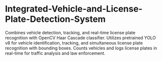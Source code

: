 # Integrated-Vehicle-and-License-Plate-Detection-System

Combines vehicle detection, tracking, and real-time license plate recognition with OpenCV Haar Cascade classifier.
Utilizes pretrained YOLO v8 for vehicle identification, tracking, and simultaneous license plate recognition with
bounding boxes.
Counts vehicles and logs license plates in real-time for traffic analysis and law enforcement.
